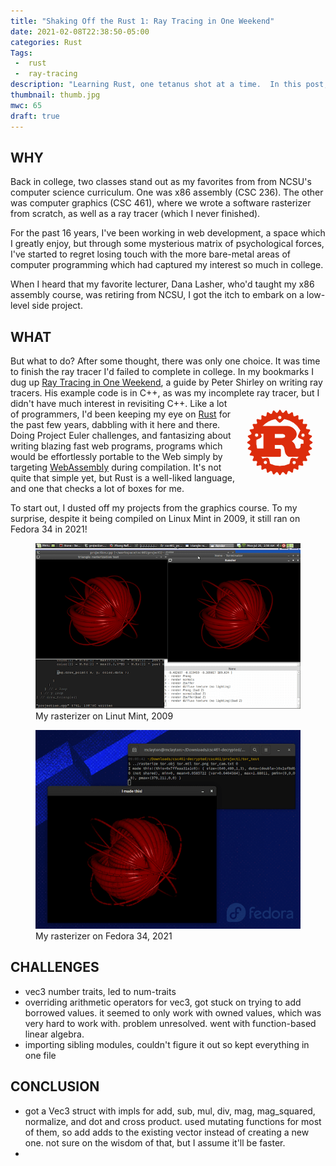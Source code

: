 ```yaml
---
title: "Shaking Off the Rust 1: Ray Tracing in One Weekend"
date: 2021-02-08T22:38:50-05:00
categories: Rust
Tags:
 -  rust
 -  ray-tracing
description: "Learning Rust, one tetanus shot at a time.  In this post, I work on building a Ray Tracer in One* Weekend."
thumbnail: thumb.jpg
mwc: 65
draft: true
---
```


## WHY

Back in college, two classes stand out as my favorites from from NCSU's computer science curriculum.  One was x86 assembly (CSC 236).  The other was computer graphics (CSC 461), where we wrote a software rasterizer from scratch, as well as a ray tracer (which I never finished).

For the past 16 years, I've been working in web development, a space which I greatly enjoy, but through some mysterious matrix of psychological forces, I've started to regret losing touch with the more bare-metal areas of computer programming which had captured my interest so much in college.

When I heard that my favorite lecturer, Dana Lasher, who'd taught my x86 assembly course, was retiring from NCSU, I got the itch to embark on a low-level side project.

## WHAT

But what to do?  After some thought, there was only one choice.  It was time to finish the ray tracer I'd failed to complete in college.  In my bookmarks I dug up [Ray Tracing in One Weekend](https://raytracing.github.io/), a guide by Peter Shirley on writing ray tracers.  His example code is in C++, as was my incomplete ray tracer, but I didn't have much interest in revisiting C++.  <svg class="float-comp" height="144" width="144" xmlns="http://www.w3.org/2000/svg"><path d="m71.05 23.68c-26.06 0-47.27 21.22-47.27 47.27s21.22 47.27 47.27 47.27 47.27-21.22 47.27-47.27-21.22-47.27-47.27-47.27zm-.07 4.2a3.1 3.11 0 0 1 3.02 3.11 3.11 3.11 0 0 1 -6.22 0 3.11 3.11 0 0 1 3.2-3.11zm7.12 5.12a38.27 38.27 0 0 1 26.2 18.66l-3.67 8.28c-.63 1.43.02 3.11 1.44 3.75l7.06 3.13a38.27 38.27 0 0 1 .08 6.64h-3.93c-.39 0-.55.26-.55.64v1.8c0 4.24-2.39 5.17-4.49 5.4-2 .23-4.21-.84-4.49-2.06-1.18-6.63-3.14-8.04-6.24-10.49 3.85-2.44 7.85-6.05 7.85-10.87 0-5.21-3.57-8.49-6-10.1-3.42-2.25-7.2-2.7-8.22-2.7h-40.6a38.27 38.27 0 0 1 21.41-12.08l4.79 5.02c1.08 1.13 2.87 1.18 4 .09zm-44.2 23.02a3.11 3.11 0 0 1 3.02 3.11 3.11 3.11 0 0 1 -6.22 0 3.11 3.11 0 0 1 3.2-3.11zm74.15.14a3.11 3.11 0 0 1 3.02 3.11 3.11 3.11 0 0 1 -6.22 0 3.11 3.11 0 0 1 3.2-3.11zm-68.29.5h5.42v24.44h-10.94a38.27 38.27 0 0 1 -1.24-14.61l6.7-2.98c1.43-.64 2.08-2.31 1.44-3.74zm22.62.26h12.91c.67 0 4.71.77 4.71 3.8 0 2.51-3.1 3.41-5.65 3.41h-11.98zm0 17.56h9.89c.9 0 4.83.26 6.08 5.28.39 1.54 1.26 6.56 1.85 8.17.59 1.8 2.98 5.4 5.53 5.4h16.14a38.27 38.27 0 0 1 -3.54 4.1l-6.57-1.41c-1.53-.33-3.04.65-3.37 2.18l-1.56 7.28a38.27 38.27 0 0 1 -31.91-.15l-1.56-7.28c-.33-1.53-1.83-2.51-3.36-2.18l-6.43 1.38a38.27 38.27 0 0 1 -3.32-3.92h31.27c.35 0 .59-.06.59-.39v-11.06c0-.32-.24-.39-.59-.39h-9.15zm-14.43 25.33a3.11 3.11 0 0 1 3.02 3.11 3.11 3.11 0 0 1 -6.22 0 3.11 3.11 0 0 1 3.2-3.11zm46.05.14a3.11 3.11 0 0 1 3.02 3.11 3.11 3.11 0 0 1 -6.22 0 3.11 3.11 0 0 1 3.2-3.11z"/><path d="m115.68 70.95a44.63 44.63 0 0 1 -44.63 44.63 44.63 44.63 0 0 1 -44.63-44.63 44.63 44.63 0 0 1 44.63-44.63 44.63 44.63 0 0 1 44.63 44.63zm-.84-4.31 6.96 4.31-6.96 4.31 5.98 5.59-7.66 2.87 4.78 6.65-8.09 1.32 3.4 7.46-8.19-.29 1.88 7.98-7.98-1.88.29 8.19-7.46-3.4-1.32 8.09-6.65-4.78-2.87 7.66-5.59-5.98-4.31 6.96-4.31-6.96-5.59 5.98-2.87-7.66-6.65 4.78-1.32-8.09-7.46 3.4.29-8.19-7.98 1.88 1.88-7.98-8.19.29 3.4-7.46-8.09-1.32 4.78-6.65-7.66-2.87 5.98-5.59-6.96-4.31 6.96-4.31-5.98-5.59 7.66-2.87-4.78-6.65 8.09-1.32-3.4-7.46 8.19.29-1.88-7.98 7.98 1.88-.29-8.19 7.46 3.4 1.32-8.09 6.65 4.78 2.87-7.66 5.59 5.98 4.31-6.96 4.31 6.96 5.59-5.98 2.87 7.66 6.65-4.78 1.32 8.09 7.46-3.4-.29 8.19 7.98-1.88-1.88 7.98 8.19-.29-3.4 7.46 8.09 1.32-4.78 6.65 7.66 2.87z" fill-rule="evenodd" stroke-linecap="round" stroke-linejoin="round" stroke-width="3"/></svg> Like a lot of programmers, I'd been keeping my eye on [Rust](https://www.rust-lang.org/) for the past few years, dabbling with it here and there.  Doing Project Euler challenges, and fantasizing about writing blazing fast web programs, programs which would be effortlessly portable to the Web simply by targeting [WebAssembly](https://webassembly.org/) during compilation.  It's not quite that simple yet, but Rust is a well-liked language, and one that checks a lot of boxes for me.



<style>
.float-comp {
  shape-outside: url(./rust-logo-blk.svg);
  float: right;
  shape-margin: 1em;
}
.float-comp path {
  fill: rgb(220,44,12);
  stroke: rgb(220,44,12);
}
</style>



To start out, I dusted off my projects from the graphics course.  To my surprise, despite it being compiled on Linux Mint in 2009, it still ran on Fedora 34 in 2021!

<div class="beside">
    <figure>
        <img src="./csc461/csc461_tor_sidebyside.png" alt="rasterizer running in 2009 on Linux Mint" />
        <figcaption>My rasterizer on Linut Mint, 2009</figcaption>
    </figure>
    <figure>
        <img src="./csc461/csc461-fedora34.png" alt="rasterizer running in 2021 on Fedora 34" />
        <figcaption>My rasterizer on Fedora 34, 2021</figcaption>
    </figure>
</div>

## CHALLENGES

 - vec3 number traits, led to num-traits
 - overriding arithmetic operators for vec3, got stuck on trying to add borrowed values.  it seemed to only work with owned values, which was very hard to work with.  problem unresolved.  went with function-based linear algebra.
 - importing sibling modules, couldn't figure it out so kept everything in one file

## CONCLUSION

 - got a Vec3 struct with impls for add, sub, mul, div, mag, mag_squared, normalize, and dot and cross product.  used mutating functions for most of them, so add adds to the existing vector instead of creating a new one.  not sure on the wisdom of that, but I assume it'll be faster.
 -
